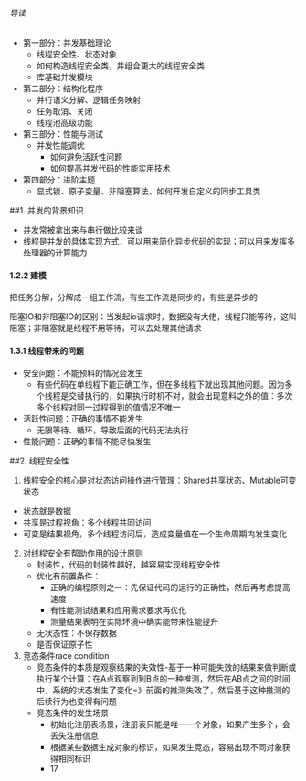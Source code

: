 ###### 导读

* 第一部分：并发基础理论
  * 线程安全性、状态对象
  * 如何构造线程安全类，并组合更大的线程安全类
  * 库基础并发模块
* 第二部分：结构化程序
  * 并行语义分解、逻辑任务映射
  * 任务取消、关闭
  * 线程池高级功能
* 第三部分：性能与测试
  * 并发性能调优
    * 如何避免活跃性问题
    * 如何提高并发代码的性能实用技术
* 第四部分：进阶主题
  * 显式锁、原子变量、非阻塞算法、如何开发自定义的同步工具类

##1. 并发的背景知识

* 并发常被拿出来与串行做比较来谈
* 线程是并发的具体实现方式，可以用来简化异步代码的实现；可以用来发挥多处理器的计算能力



#### 1.2.2 建模

把任务分解，分解成一组工作流，有些工作流是同步的，有些是异步的

阻塞IO和非阻塞IO的区别：当发起io请求时，数据没有大佬，线程只能等待，这叫阻塞；非阻塞就是线程不用等待，可以去处理其他请求

#### 1.3.1 线程带来的问题

* 安全问题：不能预料的情况会发生
  * 有些代码在单线程下能正确工作，但在多线程下就出现其他问题。因为多个线程是交替执行的，如果执行时机不对，就会出现意料之外的值：多次多个线程对同一过程得到的值情况不唯一
* 活跃性问题：正确的事情不能发生
  * 无限等待、循环，导致后面的代码无法执行
* 性能问题：正确的事情不能尽快发生



##2. 线程安全性

1. 线程安全的核心是对状态访问操作进行管理：Shared共享状态、Mutable可变状态

* 状态就是数据
* 共享是过程视角：多个线程共同访问
* 可变是结果视角，多个线程访问后，造成变量值在一个生命周期内发生变化

2. 对线程安全有帮助作用的设计原则
   * 封装性，代码的封装性越好，越容易实现线程安全性
   * 优化有前置条件：
     * 正确的编程原则之一：先保证代码的运行的正确性，然后再考虑提高速度
     * 有性能测试结果和应用需求要求再优化
     * 测量结果表明在实际环境中确实能带来性能提升
   * 无状态性：不保存数据
   * 是否保证原子性
3. 竞态条件race condition
   * 竞态条件的本质是观察结果的失效性-基于一种可能失效的结果来做判断或执行某个计算：在A点观察到到B点的一种推测，然后在AB点之间的时间中，系统的状态发生了变化=》前面的推测失效了，然后基于这种推测的后续行为也变得有问题
   * 竞态条件的发生场景
     * 初始化注册表场景，注册表只能是唯一一个对象，如果产生多个，会丢失注册信息
     * 根据某些数据生成对象的标识，如果发生竞态，容易出现不同对象获得相同标识
     * 17

